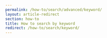 ```yaml
---
permalink: /how-to/search/advanced/keyword/
layout: article-redirect
section: how-to
title: How to search by keyword
redirect: /how-to/search/keyword/
---
```

